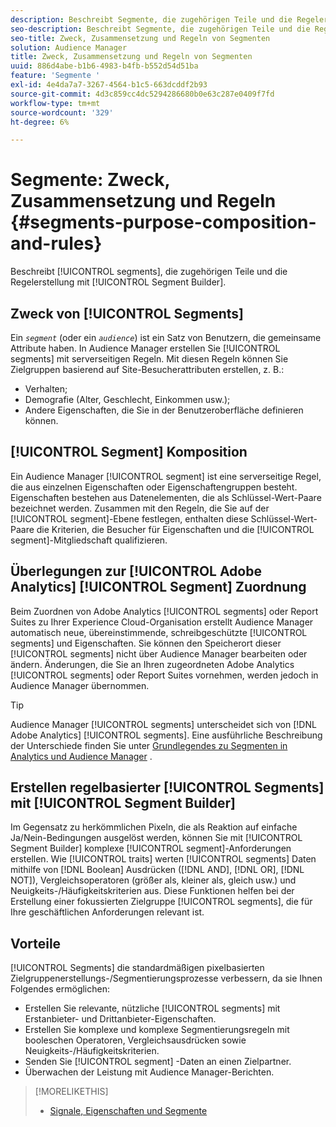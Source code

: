 ```yaml
---
description: Beschreibt Segmente, die zugehörigen Teile und die Regelerstellung mit Segment Builder.
seo-description: Beschreibt Segmente, die zugehörigen Teile und die Regelerstellung mit Segment Builder.
seo-title: Zweck, Zusammensetzung und Regeln von Segmenten
solution: Audience Manager
title: Zweck, Zusammensetzung und Regeln von Segmenten
uuid: 886d4abe-b1b6-4983-b4fb-b552d54d51ba
feature: 'Segmente '
exl-id: 4e4da7a7-3267-4564-b1c5-663dcddf2b93
source-git-commit: 4d3c859cc4dc5294286680b0e63c287e0409f7fd
workflow-type: tm+mt
source-wordcount: '329'
ht-degree: 6%

---
```


# Segmente: Zweck, Zusammensetzung und Regeln {#segments-purpose-composition-and-rules}

Beschreibt [!UICONTROL segments], die zugehörigen Teile und die Regelerstellung mit [!UICONTROL Segment Builder].

## Zweck von [!UICONTROL Segments]

Ein *`segment`* (oder ein *`audience`*) ist ein Satz von Benutzern, die gemeinsame Attribute haben. In Audience Manager erstellen Sie [!UICONTROL segments] mit serverseitigen Regeln. Mit diesen Regeln können Sie Zielgruppen basierend auf Site-Besucherattributen erstellen, z. B.:

* Verhalten;
* Demografie (Alter, Geschlecht, Einkommen usw.);
* Andere Eigenschaften, die Sie in der Benutzeroberfläche definieren können.

## [!UICONTROL Segment] Komposition

Ein Audience Manager [!UICONTROL segment] ist eine serverseitige Regel, die aus einzelnen Eigenschaften oder Eigenschaftengruppen besteht. Eigenschaften bestehen aus Datenelementen, die als Schlüssel-Wert-Paare bezeichnet werden. Zusammen mit den Regeln, die Sie auf der [!UICONTROL segment]-Ebene festlegen, enthalten diese Schlüssel-Wert-Paare die Kriterien, die Besucher für Eigenschaften und die [!UICONTROL segment]-Mitgliedschaft qualifizieren.

## Überlegungen zur [!UICONTROL Adobe Analytics] [!UICONTROL Segment] Zuordnung

Beim Zuordnen von Adobe Analytics [!UICONTROL segments] oder Report Suites zu Ihrer Experience Cloud-Organisation erstellt Audience Manager automatisch neue, übereinstimmende, schreibgeschützte [!UICONTROL segments] und Eigenschaften. Sie können den Speicherort dieser [!UICONTROL segments] nicht über Audience Manager bearbeiten oder ändern. Änderungen, die Sie an Ihren zugeordneten Adobe Analytics [!UICONTROL segments] oder Report Suites vornehmen, werden jedoch in Audience Manager übernommen.

>[!TIP]
>
>Audience Manager [!UICONTROL segments] unterscheidet sich von [!DNL Adobe Analytics] [!UICONTROL segments]. Eine ausführliche Beschreibung der Unterschiede finden Sie unter [Grundlegendes zu Segmenten in Analytics und Audience Manager](https://docs.adobe.com/content/help/de-DE/analytics/integration/audience-analytics/audience-analytics-workflow/aam-analytics-segments.html) .

## Erstellen regelbasierter [!UICONTROL Segments] mit [!UICONTROL Segment Builder]

Im Gegensatz zu herkömmlichen Pixeln, die als Reaktion auf einfache Ja/Nein-Bedingungen ausgelöst werden, können Sie mit [!UICONTROL Segment Builder] komplexe [!UICONTROL segment]-Anforderungen erstellen. Wie [!UICONTROL traits] werten [!UICONTROL segments] Daten mithilfe von [!DNL Boolean] Ausdrücken ([!DNL AND], [!DNL OR], [!DNL NOT]), Vergleichsoperatoren (größer als, kleiner als, gleich usw.) und Neuigkeits-/Häufigkeitskriterien aus. Diese Funktionen helfen bei der Erstellung einer fokussierten Zielgruppe [!UICONTROL segments], die für Ihre geschäftlichen Anforderungen relevant ist.

## Vorteile

[!UICONTROL Segments] die standardmäßigen pixelbasierten Zielgruppenerstellungs-/Segmentierungsprozesse verbessern, da sie Ihnen Folgendes ermöglichen:

* Erstellen Sie relevante, nützliche [!UICONTROL segments] mit Erstanbieter- und Drittanbieter-Eigenschaften.
* Erstellen Sie komplexe und komplexe Segmentierungsregeln mit booleschen Operatoren, Vergleichsausdrücken sowie Neuigkeits-/Häufigkeitskriterien.
* Senden Sie [!UICONTROL segment] -Daten an einen Zielpartner.
* Überwachen der Leistung mit Audience Manager-Berichten.

>[!MORELIKETHIS]
>
>* [Signale, Eigenschaften und Segmente](../../reference/signal-trait-segment.md)


